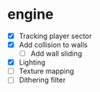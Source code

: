 # engine

- [X] Tracking player sector
- [X] Add collision to walls
    - [ ] Add wall sliding
- [X] Lighting
- [ ] Texture mapping
- [ ] Dithering filter